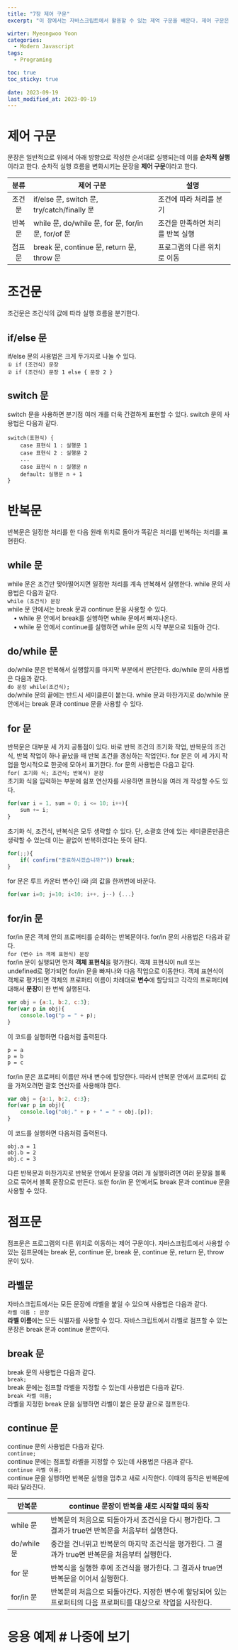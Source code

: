 ```yaml
---
title: "7장 제어 구문"
excerpt: "이 장에서는 자바스크립트에서 활용할 수 있는 제억 구문을 배운다. 제어 구문은 프로그램의 처리 흐름을 제어하는 문장이다. 제어 구문을 배우면 알고리즘에 담긴 논리를 표현할 수 있고 본격적으로 프로그램을 만들 수 있다."

wirter: Myeongwoo Yoon
categories:
  - Modern Javascript
tags:
  - Programing

toc: true
toc_sticky: true
 
date: 2023-09-19
last_modified_at: 2023-09-19
---
```


제어 구문
======
문장은 일반적으로 위에서 아래 방향으로 작성한 순서대로 실행되는데 이를 **순차적 실행**이라고 한다. 순차적 실행 흐름을 변화시키는 문장을 **제어 구문**이라고 한다.

|분류|제어 구문|설명|
|:---:|---|---|
|조건문|if/else 문, switch 문, try/catch/finally 문|조건에 따라 처리를 분기|
|반복문|while 문, do/while 문, for 문, for/in 문, for/of 문|조건을 만족하면 처리를 반복 실행|
|점프문|break 문, continue 문, return 문, throw 문|프로그램의 다른 위치로 이동|

조건문
======
조건문은 조건식의 값에 따라 실행 흐름을 분기한다.

if/else 문
------
if/else 문의 사용법은 크게 두가지로 나눌 수 있다.<br/>
`① if (조건식) 문장`<br/>
`② if (조건식) 문장 1 else { 문장 2 }`<br/>

switch 문
------
switch 문을 사용하면 분기점 여러 개를 더욱 간결하게 표현할 수 있다. switch 문의 사용법은 다음과 같다.<br/>
```
switch(표현식) {
    case 표현식 1 : 실행문 1
    case 표현식 2 : 실행문 2
    ...
    case 표현식 n : 실행문 n
    default: 실행문 n + 1
}
```

반복문
======
반복문은 일정한 처리를 한 다음 원래 위치로 돌아가 똑같은 처리를 반복하는 처리를 표현한다.

while 문
------
while 문은 조건만 맞아떨어지면 일정한 처리를 계속 반복해서 실행한다. while 문의 사용법은 다음과 같다.<br/>
`while (조건식) 문장`<br/>
while 문 안에서는 break 문과 continue 문을 사용할 수 있다.<br/>
　• while 문 안에서 break를 실행하면 while 문에서 빠져나온다.<br/>
　• while 문 안에서 continue를 실행하면 while 문의 시작 부분으로 되돌아 간다.<br/>

do/while 문
------
do/while 문은 반복해서 실행할지를 마지막 부분에서 판단한다. do/while 문의 사용법은 다음과 같다.<br/>
`do 문장 while(조건식);`<br/>
do/while 문의 끝에는 반드시 세미클론이 붙는다. while 문과 마찬가지로 do/while 문 안에서는 break 문과 continue 문을 사용할 수 있다.

for 문
------
반복문은 대부분 세 가지 공통점이 있다. 바로 반복 조건의 초기화 작업, 반복문의 조건식, 반복 작업이 하나 끝났을 때 반복 조건을 갱싱하는 작업인다. for 문은 이 세 가지 작업을 명시적으로 한곳에 모아서 표기한다. for 문의 사용법은 다음고 같다.<br/>
`for( 초기화 식; 조건식; 반복식) 문장`<br/>
초기화 식을 입력하는 부분에 쉼포 연산자를 사용하면 표현식을 여러 개 작성할 수도 있다.
```javascript
for(var i = 1, sum = 0; i <= 10; i++){
    sum += i;
}
```
초기화 식, 조건식, 반복식은 모두 생략할 수 있다. 단, 소괄호 안에 있는 세미클론만큼은 생략할 수 었는데 이는 끝없이 반복하겠다는 뜻이 된다.
```javascript
for(;;){
    if( confirm("종료하시겠습니까?")) break;
}
```
for 문은 루프 카운터 변수인 i와 j의 값을 한꺼번에 바꾼다.
```javascript
for(var i=0; j=10; i<10; i++, j--) {...}
```

for/in 문
------
for/in 문은 객체 안의 프로퍼티를 순회하는 반복문이다. for/in 문의 사용법은 다음과 같다.<br/>
`for (변수 in 객체 표현식) 문장`<br/>
for/in 문이 실행되면 먼저 **객체 표현식**을 평가한다. 객체 표현식이 null 또는 undefined로 평가되면 for/in 문을 빠져나와 다음 작업으로 이동한다. 객체 표현식이 객체로 평가되면 객체의 프로퍼티 이름이 차례대로 **변수**에 할당되고 각각의 프로퍼티에 대해서 **문장**이 한 번씩 실행된다.
```javascript
var obj = {a:1, b:2, c:3};
for(var p in obj){
    console.log("p = " + p);
}
```
이 코드를 실행하면 다음처럼 출력된다.
```
p = a
p = b
p = c
```
for/in 문은 프로퍼티 이름만 꺼내 변수에 할당한다. 따라서 반복문 안에서 프로퍼티 값을 가져오려면 괄호 연산자를 사용해야 한다.
```javascript
var obj = {a:1, b:2, c:3};
for(var p in obj){
    console.log("obj." + p + " = " + obj.[p]);
}
```
이 코드를 실행하면 다음처럼 출력된다.
```
obj.a = 1
obj.b = 2
obj.c = 3
```
다른 반복문과 마찬가지로 반복문 안에서 문장을 여러 개 실행하려면 여러 문장을 블록으로 묶어서 블록 문장으로 만든다. 또한 for/in 문 안에서도 break 문과 continue 문을 사용할 수 있다.

점프문
======
점프문은 프로그램의 다른 위치로 이동하는 제어 구문이다. 자바스크립트에서 사용할 수 있는 점프문에는 break 문, continue 문, break 문, continue 문, return 문, throw 문이 있다.

라벨문
------
자바스크립트에서는 모든 문장에 라벨을 붙일 수 있으며 사용법은 다음과 같다.<br/>
`라벨 이름 : 문장`<br/>
**라벨 이름**에는 모든 식별자를 사용할 수 있다. 자바스크립트에서 라벨로 점프할 수 있는 문장은 break 문과 continue 문뿐이다.

break 문
------
break 문의 사용법은 다음과 같다.<br/>
`break;`<br/>
break 문에는 점프할 라벨을 지정할 수 있는데 사용법은 다음과 같다.<br/>
`break 라벨 이름;`<br/>
라벨을 지정한 break 문을 실행하면 라벨이 붙은 문장 끝으로 점프한다.

continue 문
------
continue 문의 사용법은 다음과 같다.<br/>
`continue;`<br/>
continue 문에는 점프할 라벨을 지정할 수 있는데 사용법은 다음과 같다.<br/>
`continue 라벨 이름;`<br/>
continue 문을 실행하면 반복문 실행을 멈추고 새로 시작한다. 이때의 동작은 반복문에 따라 달라진다.

|반복문|continue 문장이 반복을 새로 시작할 때의 동작|
|---|---|
|while 문|반복문의 처음으로 되돌아가서 조건식을 다시 평가한다. 그 결과가 true면 반복문을 처음부터 실행한다.|
|do/while 문|중간을 건너뛰고 반복문의 마지막 조건식을 평가한다. 그 결과가 true면 반복문을 처음부터 실행한다.|
|for 문|반복식을 실행한 후에 조건식을 평가한다. 그 결과사 true면 반복문을 이어서 실행한다.|
|for/in 문|반복문의 처음으로 되돌아간다. 지정한 변수에 할당되어 있는 프로퍼티의 다음 프로퍼티를 대상으로 작업을 시작한다.|



응용 예제 # 나중에 보기
======